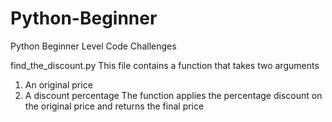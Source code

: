 # Python-Beginner
Python Beginner Level Code Challenges

find_the_discount.py
This file contains a function that takes two arguments
1. An original price
2. A discount percentage
The function applies the percentage discount on the original price and returns the final price
